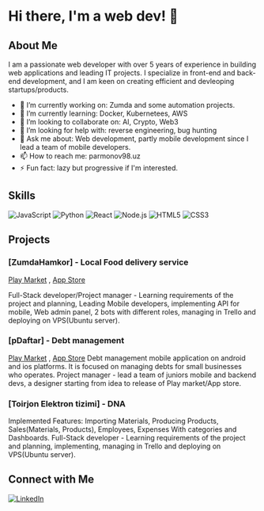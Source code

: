 # Hi there, I'm a web dev! 👋

## About Me
I am a passionate web developer with over 5 years of experience in building web applications and leading IT projects. I specialize in front-end and back-end development, and I am keen on creating efficient and devleoping startups/products.

- 🔭 I’m currently working on: Zumda and some automation projects.
- 🌱 I’m currently learning: Docker, Kubernetees, AWS
- 👯 I’m looking to collaborate on: AI, Crypto, Web3
- 🤔 I’m looking for help with: reverse engineering, bug hunting
- 💬 Ask me about: Web development, partly mobile development since I lead a team of mobile developers.
- 📫 How to reach me: parmonov98.uz
- ⚡ Fun fact: lazy but progressive if I'm interested.

## Skills
![JavaScript](https://img.shields.io/badge/-JavaScript-yellow?logo=javascript&logoColor=white&style=for-the-badge)
![Python](https://img.shields.io/badge/-Python-blue?logo=python&logoColor=white&style=for-the-badge)
![React](https://img.shields.io/badge/-React-blue?logo=react&logoColor=white&style=for-the-badge)
![Node.js](https://img.shields.io/badge/-Node.js-green?logo=node.js&logoColor=white&style=for-the-badge)
![HTML5](https://img.shields.io/badge/-HTML5-orange?logo=html5&logoColor=white&style=for-the-badge)
![CSS3](https://img.shields.io/badge/-CSS3-blue?logo=css3&logoColor=white&style=for-the-badge)

## Projects
### [ZumdaHamkor] - Local Food delivery service
[Play Market](https://play.google.com/store/apps/details?id=uz.app.zumda.hamkor) ,
[App Store](https://apps.apple.com/uz/app/zumda-hamkor/id6504386741)

Full-Stack developer/Project manager - Learning requirements of the project and planning, Leading Mobile developers, implementing API for mobile, Web admin panel, 2 bots with different roles, managing in Trello and deploying on VPS(Ubuntu server).

### [pDaftar] - Debt management 
[Play Market](https://play.google.com/store/apps/details?id=uz.app.pdaftaruz) ,
[App Store](https://apps.apple.com/uz/app/pdaftar/id6511237681)
 Debt management mobile application on android and ios platforms. It is focused on managing debts for small businesses who operates.
 Project manager - lead a team of juniors mobile and backend devs, a designer starting from idea to release of Play market/App store.

### [Toirjon Elektron tizimi] - DNA
Implemented Features: Importing Materials, Producing Products, Sales(Materials, Products), Employees, Expenses With categories and Dashboards.
Full-Stack developer - Learning requirements of the project and planning, implementing, managing in Trello and deploying on VPS(Ubuntu server).

## Connect with Me
[![LinkedIn](https://img.shields.io/badge/-LinkedIn-blue?logo=linkedin&logoColor=white&style=for-the-badge)](https://www.linkedin.com/in/orzumurod-parmonov-8b5088137/)
